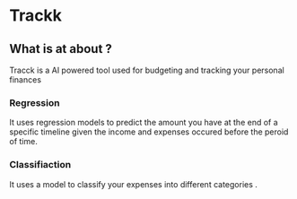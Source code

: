 # Trackk

## What is at about ?

Tracck is a AI powered tool used for budgeting and tracking your personal finances

### Regression
It uses regression models to predict the amount you have at the end of a specific timeline given the income and expenses occured before the peroid of time.

### Classifiaction
It uses a model to classify your expenses into different categories .
